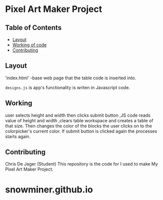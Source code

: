 # Pixel Art Maker Project

## Table of Contents

* [Layout](#Layout)
* [Working of code](#Working)
* [Contributing](#contributing)

## Layout
 'index.html' -base web page that the table code is inserted into. 
 
 `designs.js` is   app's functionality is writen in  Javascript code.

## Working
user selects height and width then clicks submit button ,JS code reads value of height and width ,clears table workspace and creates a table of that size.
Then changes the color of the blocks the user clicks on to the colorpicker's current color.
If submit button is clicked again the processes  starts again.


## Contributing
Chris De Jager (Student)
This repository is the  code for I used to make My Pixel Art Maker Project.
# snowminer.github.io
